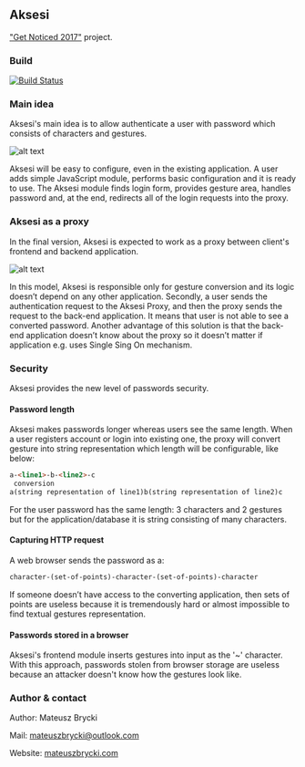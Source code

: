 ## Aksesi
["Get Noticed 2017"](http://dajsiepoznac.pl) project.

### Build
[![Build Status](https://travis-ci.org/mateuszbrycki/aksesi.svg?branch=master)](https://travis-ci.org/mateuszbrycki/aksesi)

### Main idea
Aksesi's main idea is to allow authenticate a user with password which consists of characters and gestures. 

![alt text](http://blog.mateuszbrycki.com/wp-content/uploads/2017/03/lines-keys.gif "Aksesi password example")
 
Aksesi will be easy to configure, even in the existing application. A user adds simple JavaScript module, performs basic configuration and it is ready to use. The Aksesi module finds login form, provides gesture area, handles password and, at the end, redirects all of the login requests into the proxy.
 
### Aksesi as a proxy
In the final version, Aksesi is expected to work as a proxy between client's frontend and backend application. 

 ![alt text](https://blog.mateuszbrycki.com/wp-content/uploads/2017/03/proxy-approach-ss-1024x341.png "Aksesi as a proxy")
 
In this model, Aksesi is responsible only for gesture conversion and its logic doesn’t depend on any other application. Secondly, a user sends the authentication request to the Aksesi Proxy, and then the proxy sends the request to the back-end application. It means that user is not able to see a converted password. Another advantage of this solution is that the back-end application doesn’t know about the proxy so it doesn’t matter if application e.g. uses Single Sing On mechanism.

### Security
Aksesi provides the new level of passwords security. 

#### Password length
Aksesi makes passwords longer whereas users see the same length. 
When a user registers account or login into existing one, the proxy will convert gesture into string representation which length will be configurable, like below:

```html
a-<line1>-b-<line2>-c 
 conversion 
a(string representation of line1)b(string representation of line2)c
```

For the user password has the same length: 3 characters and 2 gestures but for the application/database it is string consisting of many characters. 

#### Capturing HTTP request
A web browser sends the password as a:

```html
character-(set-of-points)-character-(set-of-points)-character
```

If someone doesn’t have access to the converting application, then sets of points are useless because it is tremendously hard or almost impossible to find textual gestures representation.

#### Passwords stored in a browser
Aksesi's frontend module inserts gestures into input as the '~' character. With this approach, passwords stolen from browser storage are useless because an attacker doesn't know how the gestures look like.  

### Author & contact
 Author: Mateusz Brycki
 
 Mail: mateuszbrycki@outlook.com 
 
 Website: [mateuszbrycki.com](http://mateuszbrycki.com)
